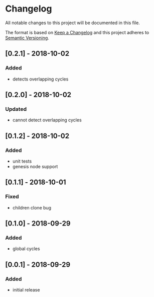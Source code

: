 # Changelog

All notable changes to this project will be documented in this file.

The format is based on [Keep a Changelog](http://keepachangelog.com/en/1.0.0/)
and this project adheres to [Semantic Versioning](http://semver.org/spec/v2.0.0.html).

## [0.2.1] - 2018-10-02
### Added
* detects overlapping cycles

## [0.2.0] - 2018-10-02
### Updated
* cannot detect overlapping cycles

## [0.1.2] - 2018-10-02
### Added
* unit tests
* genesis node support

## [0.1.1] - 2018-10-01
### Fixed
* children clone bug

## [0.1.0] - 2018-09-29
### Added
* global cycles

## [0.0.1] - 2018-09-29
### Added
* initial release
